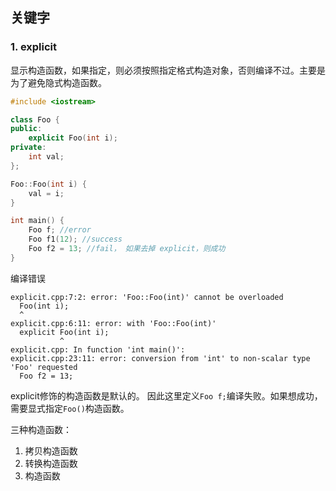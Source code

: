 ## 关键字

### 1.  explicit 

显示构造函数，如果指定，则必须按照指定格式构造对象，否则编译不过。主要是为了避免隐式构造函数。

```c++
#include <iostream>

class Foo {
public:
    explicit Foo(int i);
private:
    int val;
};

Foo::Foo(int i) {
    val = i;
}

int main() {
    Foo f; //error
    Foo f1(12); //success
    Foo f2 = 13; //fail， 如果去掉 explicit，则成功
}
```

编译错误

```shell
explicit.cpp:7:2: error: 'Foo::Foo(int)' cannot be overloaded
  Foo(int i);
  ^
explicit.cpp:6:11: error: with 'Foo::Foo(int)'
  explicit Foo(int i);
           ^
explicit.cpp: In function 'int main()':
explicit.cpp:23:11: error: conversion from 'int' to non-scalar type 'Foo' requested
  Foo f2 = 13;
```

explicit修饰的构造函数是默认的。 因此这里定义`Foo f;`编译失败。如果想成功，需要显式指定`Foo()`构造函数。

三种构造函数：

1. 拷贝构造函数
2. 转换构造函数
3. 构造函数

